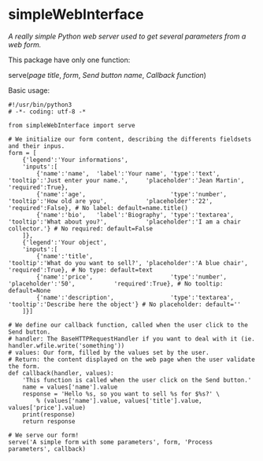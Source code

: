 # simpleWebInterface

*A really simple Python web server used to get several parameters from a web form.*

This package have only one function:

serve(*page title*, *form*, *Send button name*, *Callback function*)

Basic usage:

    #!/usr/bin/python3
    # -*- coding: utf-8 -*

    from simpleWebInterface import serve

    # We initialize our form content, describing the differents fieldsets and their inpus.
    form = [
    	{'legend':'Your informations',
    	'inputs':[
    		{'name':'name',  'label':'Your name', 'type':'text',     'tooltip':'Just enter your name.',     'placeholder':'Jean Martin',  'required':True},
    		{'name':'age',                        'type':'number',   'tooltip':'How old are you',           'placeholder':'22',           'required':False}, # No label: default=name.title()
    		{'name':'bio',   'label':'Biography', 'type':'textarea', 'tooltip':'What about you?',           'placeholder':'I am a chair collector.'} # No required: default=False
    	]},
    	{'legend':'Your object',
    	'inputs':[
    		{'name':'title',                                         'tooltip':'What do you want to sell?', 'placeholder':'A blue chair', 'required':True}, # No type: default=text
    		{'name':'price',                      'type':'number',                                          'placeholder':'50',           'required':True}, # No tooltip: default=None
    		{'name':'description',                'type':'textarea', 'tooltip':'Describe here the object'} # No placeholder: default=''
    	]}]

    # We define our callback function, called when the user click to the Send button.
    # handler: The BaseHTTPRequestHandler if you want to deal with it (ie. handler.wfile.write('something'))
    # values: Our form, filled by the values set by the user.
    # Return: the content displayed on the web page when the user validate the form.
    def callback(handler, values):
    	'This function is called when the user click on the Send button.'
    	name = values['name'].value
    	response = 'Hello %s, so you want to sell %s for $%s?' \
    		% (values['name'].value, values['title'].value, values['price'].value)
    	print(response)
    	return response

    # We serve our form!
    serve('A simple form with some parameters', form, 'Process parameters', callback)
